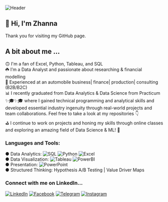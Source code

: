 ![Header](https://github.com/ZhannaUp/zhannaup/blob/main/ZHANNA%20LATYPOVA!.png?raw=true)

## 👋  Hi, I'm Zhanna 
Thank you for visiting my GitHub page.

## A bit about me …

🙃 I'm a fan of Excel, Python, Tableau, and SQL \
☘️ I’m a Data Analyst and passionate about researching &amp; financial modelling\
💼 Experienced at an automobile business| finance| production| consulting (B2B/B2C)\
📊 I recently graduated from Data Analytics & Data Science from Practicum ✨🎓✨🎓  where I gained technical programming and analytical skills and developed essential industry ingenuity through real-world projects and team collaborations. Feel free to take a look at my repositories 👇\
⛳️ I continue to work on projects and honing my skills through online classes and exploring an amazing field of Data Science & ML! 🧐

### Languages and Tools:
● Data Analytics: ![SQL](https://img.shields.io/badge/SQL-090909?style=flat-square&logo=mysql) 
![Python](https://img.shields.io/badge/Python-090909?style=flat-square&logo=python) 
![Excel](https://img.shields.io/badge/Excel-090909?style=flat-square&logo=microsoftexcel) \
● Data Visualization: ![Tableau](https://img.shields.io/badge/Tableau-090909?style=flat-square&logo=Tableau)
![PowerBI](https://img.shields.io/badge/PowerBI-090909?style=flat-square&logo=PowerBI) \
● Presentation: ![PowerPoint](https://img.shields.io/badge/PowerPoint-090909?style=flat-square&logo=microsoftpowerpoint) \
● Structured Thinking: Hypothesis A/B Testing | Value Driver Maps 

### Connect with me on LinkedIn...
[![LinkedIn](https://img.shields.io/badge/LinkedIn-090909?style=for-the-badge&logo=linkedIn&logoColor=007BB6)](https://www.linkedin.com/in/zhanna-latypova/)
[![Facebook](https://img.shields.io/badge/Facebook-090909?style=for-the-badge&logo=Facebook&logoColor=1195F5)](https://www.facebook.com/janna.latypova)
[![Telegram](https://img.shields.io/badge/Telegram-090909?style=for-the-badge&logo=Telegram&logoColor=27A0D9)](https://t.me/zhannaup)
[![Instagram](https://img.shields.io/badge/Instagram-090909?style=for-the-badge&logo=Instagram&logoColor=B4068E)](https://instagrem.com/_zhanna_latypova?igshid=YmMyMTA2M2Y=)


